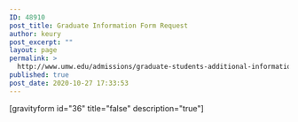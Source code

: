 ```yaml
---
ID: 48910
post_title: Graduate Information Form Request
author: keury
post_excerpt: ""
layout: page
permalink: >
  http://www.umw.edu/admissions/graduate-students-additional-information/
published: true
post_date: 2020-10-27 17:33:53
---
```

[gravityform id="36" title="false" description="true"]